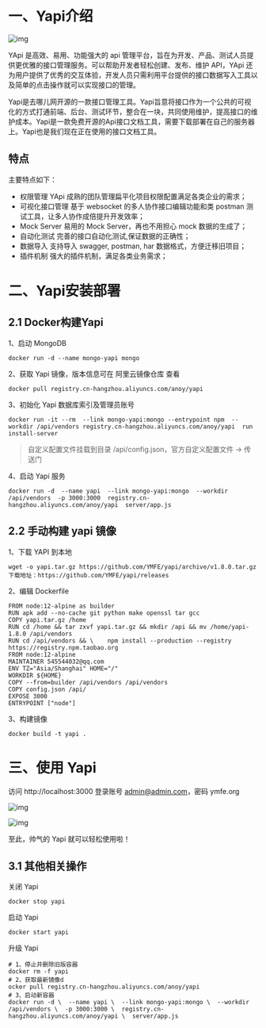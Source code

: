 # 一、Yapi介绍



![img](https://mmbiz.qpic.cn/mmbiz_jpg/R5ic1icyNBNd7upvdpIIj6VNHz36cbahX4CcssCAhbb81zhJQRJSY9Y7YqeLzE4AYTGVmqZ5FIWmicrYlIRP14UHQ/640?wx_fmt=jpeg&tp=webp&wxfrom=5&wx_lazy=1&wx_co=1)

YApi 是高效、易用、功能强大的 api 管理平台，旨在为开发、产品、测试人员提供更优雅的接口管理服务。可以帮助开发者轻松创建、发布、维护 API，YApi 还为用户提供了优秀的交互体验，开发人员只需利用平台提供的接口数据写入工具以及简单的点击操作就可以实现接口的管理。

Yapi是去哪儿网开源的一款接口管理工具。Yapi旨意将接口作为一个公共的可视化的方式打通前端、后台、测试环节，整合在一块，共同使用维护，提高接口的维护成本。Yapi是一款免费开源的Api接口文档工具，需要下载部署在自己的服务器上。Yapi也是我们现在正在使用的接口文档工具。

## 特点

主要特点如下：

- 权限管理  YApi 成熟的团队管理扁平化项目权限配置满足各类企业的需求；
- 可视化接口管理 基于 websocket 的多人协作接口编辑功能和类 postman 测试工具，让多人协作成倍提升开发效率；
- Mock Server 易用的 Mock Server，再也不用担心 mock 数据的生成了；
- 自动化测试 完善的接口自动化测试,保证数据的正确性；
- 数据导入 支持导入 swagger, postman, har 数据格式，方便迁移旧项目；
- 插件机制  强大的插件机制，满足各类业务需求；

# 二、Yapi安装部署

## 2.1 Docker构建Yapi

1、启动 MongoDB

```
docker run -d --name mongo-yapi mongo
```

2、获取 Yapi 镜像，版本信息可在 阿里云镜像仓库 查看

```
docker pull registry.cn-hangzhou.aliyuncs.com/anoy/yapi
```

3、初始化 Yapi 数据库索引及管理员账号

```
docker run -it --rm  --link mongo-yapi:mongo --entrypoint npm  --workdir /api/vendors registry.cn-hangzhou.aliyuncs.com/anoy/yapi  run install-server
```

> 自定义配置文件挂载到目录 /api/config.json，官方自定义配置文件 -> 传送门

4、启动 Yapi 服务

```
docker run -d  --name yapi  --link mongo-yapi:mongo  --workdir /api/vendors  -p 3000:3000  registry.cn-hangzhou.aliyuncs.com/anoy/yapi  server/app.js
```

## 2.2 手动构建 yapi 镜像

1、下载 YAPI 到本地

```
wget -o yapi.tar.gz https://github.com/YMFE/yapi/archive/v1.8.0.tar.gz
下载地址：https://github.com/YMFE/yapi/releases
```

2、编辑 Dockerfile

```
FROM node:12-alpine as builder
RUN apk add --no-cache git python make openssl tar gcc
COPY yapi.tar.gz /home
RUN cd /home && tar zxvf yapi.tar.gz && mkdir /api && mv /home/yapi-1.8.0 /api/vendors
RUN cd /api/vendors && \    npm install --production --registry https://registry.npm.taobao.org
FROM node:12-alpine
MAINTAINER 545544032@qq.com
ENV TZ="Asia/Shanghai" HOME="/"
WORKDIR ${HOME}
COPY --from=builder /api/vendors /api/vendors
COPY config.json /api/
EXPOSE 3000
ENTRYPOINT ["node"]
```

3、构建镜像

```
docker build -t yapi .
```

# 三、使用 Yapi

访问 http://localhost:3000  登录账号 admin@admin.com，密码 ymfe.org



![img](https://mmbiz.qpic.cn/mmbiz/R5ic1icyNBNd4MhibPoX2urKYAQeNMInnVjkoBRtZibLSmIiaGd2rtah7Z6I8ZQ0dv6icziagZo7Ck0Z853j7ib7r0WWcg/640?wx_fmt=jpeg&tp=webp&wxfrom=5&wx_lazy=1&wx_co=1)

![img](https://mmbiz.qpic.cn/mmbiz/R5ic1icyNBNd4MhibPoX2urKYAQeNMInnVjHkRjzU4aicMvpKZMmTYCA1YopaQWfbVLK5ibqRj93m0QskawbDm9jj1g/640?wx_fmt=jpeg&tp=webp&wxfrom=5&wx_lazy=1&wx_co=1)

至此，帅气的 Yapi 就可以轻松使用啦！



## 3.1 其他相关操作

关闭 Yapi

```
docker stop yapi
```

启动 Yapi

```
docker start yapi
```

升级 Yapi

```
# 1、停止并删除旧版容器
docker rm -f yapi
# 2、获取最新镜像d
ocker pull registry.cn-hangzhou.aliyuncs.com/anoy/yapi
# 3、启动新容器
docker run -d \  --name yapi \  --link mongo-yapi:mongo \  --workdir /api/vendors \  -p 3000:3000 \  registry.cn-hangzhou.aliyuncs.com/anoy/yapi \  server/app.js
```

